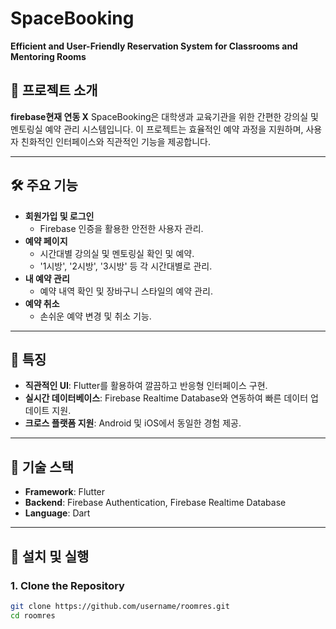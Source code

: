 # SpaceBooking
**Efficient and User-Friendly Reservation System for Classrooms and Mentoring Rooms**

## 📖 프로젝트 소개
**firebase현재 연동 X**
SpaceBooking은 대학생과 교육기관을 위한 간편한 강의실 및 멘토링실 예약 관리 시스템입니다. 이 프로젝트는 효율적인 예약 과정을 지원하며, 사용자 친화적인 인터페이스와 직관적인 기능을 제공합니다.

---

## 🛠️ 주요 기능
- **회원가입 및 로그인**
  - Firebase 인증을 활용한 안전한 사용자 관리.
- **예약 페이지**
  - 시간대별 강의실 및 멘토링실 확인 및 예약.
  - '1시방', '2시방', '3시방' 등 각 시간대별로 관리.
- **내 예약 관리**
  - 예약 내역 확인 및 장바구니 스타일의 예약 관리.
- **예약 취소**
  - 손쉬운 예약 변경 및 취소 기능.

---

## 🌟 특징
- **직관적인 UI**: Flutter를 활용하여 깔끔하고 반응형 인터페이스 구현.
- **실시간 데이터베이스**: Firebase Realtime Database와 연동하여 빠른 데이터 업데이트 지원.
- **크로스 플랫폼 지원**: Android 및 iOS에서 동일한 경험 제공.

---

## 🚀 기술 스택
- **Framework**: Flutter  
- **Backend**: Firebase Authentication, Firebase Realtime Database  
- **Language**: Dart  

---

## 🧩 설치 및 실행
### 1. Clone the Repository
```bash
git clone https://github.com/username/roomres.git
cd roomres
